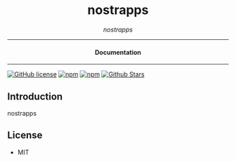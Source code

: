 

<div align="center">  
  <h1>nostrapps</h1>
</div>

<div align="center">  
<i>nostrapps</i>
</div>

---

<div align="center">
<h4>Documentation</h4>
</div>

---

[![GitHub license](https://img.shields.io/badge/license-MIT-blue.svg)](https://github.com/play-grounds/nostrapps/blob/gh-pages/LICENSE)
[![npm](https://img.shields.io/npm/v/nostrapps-play)](https://npmjs.com/package/nostrapps-play)
[![npm](https://img.shields.io/npm/dw/nostrapps-play.svg)](https://npmjs.com/package/nostrapps-play)
[![Github Stars](https://img.shields.io/github/stars/play-grounds/nostrapps.svg)](https://github.com/play-grounds/nostrapps/)

## Introduction

nostrapps

## License

- MIT
